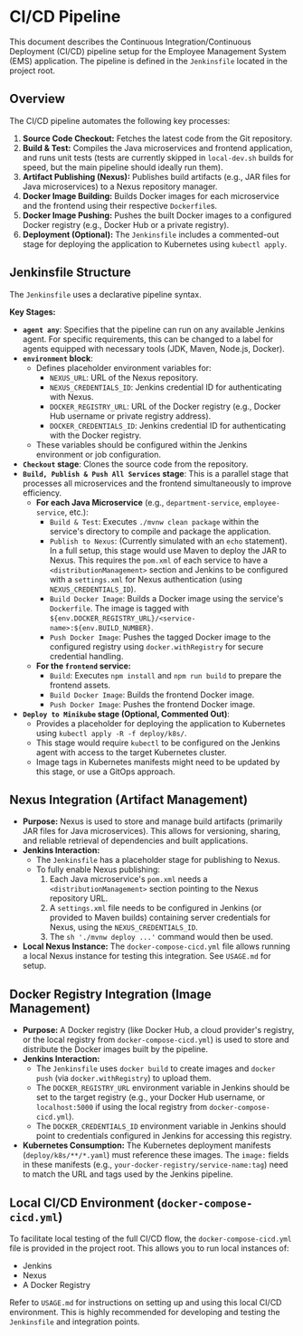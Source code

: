 # CI/CD Pipeline

This document describes the Continuous Integration/Continuous Deployment (CI/CD) pipeline setup for the Employee Management System (EMS) application. The pipeline is defined in the `Jenkinsfile` located in the project root.

## Overview

The CI/CD pipeline automates the following key processes:
1.  **Source Code Checkout:** Fetches the latest code from the Git repository.
2.  **Build & Test:** Compiles the Java microservices and frontend application, and runs unit tests (tests are currently skipped in `local-dev.sh` builds for speed, but the main pipeline should ideally run them).
3.  **Artifact Publishing (Nexus):** Publishes build artifacts (e.g., JAR files for Java microservices) to a Nexus repository manager.
4.  **Docker Image Building:** Builds Docker images for each microservice and the frontend using their respective `Dockerfile`s.
5.  **Docker Image Pushing:** Pushes the built Docker images to a configured Docker registry (e.g., Docker Hub or a private registry).
6.  **Deployment (Optional):** The `Jenkinsfile` includes a commented-out stage for deploying the application to Kubernetes using `kubectl apply`.

## Jenkinsfile Structure

The `Jenkinsfile` uses a declarative pipeline syntax.

**Key Stages:**

*   **`agent any`**: Specifies that the pipeline can run on any available Jenkins agent. For specific requirements, this can be changed to a label for agents equipped with necessary tools (JDK, Maven, Node.js, Docker).
*   **`environment` block**:
    *   Defines placeholder environment variables for:
        *   `NEXUS_URL`: URL of the Nexus repository.
        *   `NEXUS_CREDENTIALS_ID`: Jenkins credential ID for authenticating with Nexus.
        *   `DOCKER_REGISTRY_URL`: URL of the Docker registry (e.g., Docker Hub username or private registry address).
        *   `DOCKER_CREDENTIALS_ID`: Jenkins credential ID for authenticating with the Docker registry.
    *   These variables should be configured within the Jenkins environment or job configuration.
*   **`Checkout` stage**: Clones the source code from the repository.
*   **`Build, Publish & Push All Services` stage**: This is a parallel stage that processes all microservices and the frontend simultaneously to improve efficiency.
    *   **For each Java Microservice** (e.g., `department-service`, `employee-service`, etc.):
        *   `Build & Test`: Executes `./mvnw clean package` within the service's directory to compile and package the application.
        *   `Publish to Nexus`: (Currently simulated with an `echo` statement). In a full setup, this stage would use Maven to deploy the JAR to Nexus. This requires the `pom.xml` of each service to have a `<distributionManagement>` section and Jenkins to be configured with a `settings.xml` for Nexus authentication (using `NEXUS_CREDENTIALS_ID`).
        *   `Build Docker Image`: Builds a Docker image using the service's `Dockerfile`. The image is tagged with `${env.DOCKER_REGISTRY_URL}/<service-name>:${env.BUILD_NUMBER}`.
        *   `Push Docker Image`: Pushes the tagged Docker image to the configured registry using `docker.withRegistry` for secure credential handling.
    *   **For the `frontend` service:**
        *   `Build`: Executes `npm install` and `npm run build` to prepare the frontend assets.
        *   `Build Docker Image`: Builds the frontend Docker image.
        *   `Push Docker Image`: Pushes the frontend Docker image.
*   **`Deploy to Minikube` stage (Optional, Commented Out)**:
    *   Provides a placeholder for deploying the application to Kubernetes using `kubectl apply -R -f deploy/k8s/`.
    *   This stage would require `kubectl` to be configured on the Jenkins agent with access to the target Kubernetes cluster.
    *   Image tags in Kubernetes manifests might need to be updated by this stage, or use a GitOps approach.

## Nexus Integration (Artifact Management)

*   **Purpose:** Nexus is used to store and manage build artifacts (primarily JAR files for Java microservices). This allows for versioning, sharing, and reliable retrieval of dependencies and built applications.
*   **Jenkins Interaction:**
    *   The `Jenkinsfile` has a placeholder stage for publishing to Nexus.
    *   To fully enable Nexus publishing:
        1.  Each Java microservice's `pom.xml` needs a `<distributionManagement>` section pointing to the Nexus repository URL.
        2.  A `settings.xml` file needs to be configured in Jenkins (or provided to Maven builds) containing server credentials for Nexus, using the `NEXUS_CREDENTIALS_ID`.
        3.  The `sh './mvnw deploy ...'` command would then be used.
*   **Local Nexus Instance:** The `docker-compose-cicd.yml` file allows running a local Nexus instance for testing this integration. See `USAGE.md` for setup.

## Docker Registry Integration (Image Management)

*   **Purpose:** A Docker registry (like Docker Hub, a cloud provider's registry, or the local registry from `docker-compose-cicd.yml`) is used to store and distribute the Docker images built by the pipeline.
*   **Jenkins Interaction:**
    *   The `Jenkinsfile` uses `docker build` to create images and `docker push` (via `docker.withRegistry`) to upload them.
    *   The `DOCKER_REGISTRY_URL` environment variable in Jenkins should be set to the target registry (e.g., your Docker Hub username, or `localhost:5000` if using the local registry from `docker-compose-cicd.yml`).
    *   The `DOCKER_CREDENTIALS_ID` environment variable in Jenkins should point to credentials configured in Jenkins for accessing this registry.
*   **Kubernetes Consumption:** The Kubernetes deployment manifests (`deploy/k8s/**/*.yaml`) must reference these images. The `image:` fields in these manifests (e.g., `your-docker-registry/service-name:tag`) need to match the URL and tags used by the Jenkins pipeline.

## Local CI/CD Environment (`docker-compose-cicd.yml`)

To facilitate local testing of the full CI/CD flow, the `docker-compose-cicd.yml` file is provided in the project root. This allows you to run local instances of:
-   Jenkins
-   Nexus
-   A Docker Registry

Refer to `USAGE.md` for instructions on setting up and using this local CI/CD environment. This is highly recommended for developing and testing the `Jenkinsfile` and integration points.
```
